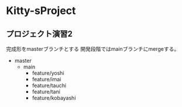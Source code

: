 # Kitty-sProject
## プロジェクト演習2
完成形をmasterブランチとする
開発段階ではmainブランチにmergeする。

               
- master
  - main
    - feature/yoshi
    - feature/imai
    - feature/tauchi
    - feature/tani
    - feature/kobayashi
